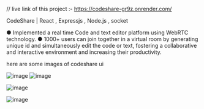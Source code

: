 // live link of this project :- https://codeshare-gr9z.onrender.com/

CodeShare | React , Expressjs , Node.js , socket 

● Implemented a real time Code and text editor platform using WebRTC technology.
● 1000+ users can join together in a virtual room by generating unique id and simultaneously edit the code
or text, fostering a collaborative and interactive environment and increasing their productivity.

here are some images of codeshare ui 

![image](https://github.com/shoaib-coder-786/codeshare-Editor/assets/81517359/0ce29bca-c16c-4612-8f8d-488c34da48eb)
![image](https://github.com/shoaib-coder-786/codeshare-Editor/assets/81517359/74c305cf-8321-44a5-bd50-49b3d6418880)


![image](https://github.com/shoaib-coder-786/codeshare-Editor/assets/81517359/31c221df-72ef-43f0-8b1f-4b2c4e07f54a)

![image](https://github.com/shoaib-coder-786/codeshare-Editor/assets/81517359/f5b9039d-7d0a-4cb2-b367-d497580aa77d)














